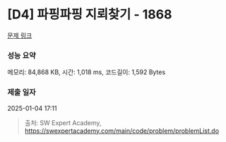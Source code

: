 # [D4] 파핑파핑 지뢰찾기 - 1868 

[문제 링크](https://swexpertacademy.com/main/code/problem/problemDetail.do?contestProbId=AV5LwsHaD1MDFAXc) 

### 성능 요약

메모리: 84,868 KB, 시간: 1,018 ms, 코드길이: 1,592 Bytes

### 제출 일자

2025-01-04 17:11



> 출처: SW Expert Academy, https://swexpertacademy.com/main/code/problem/problemList.do